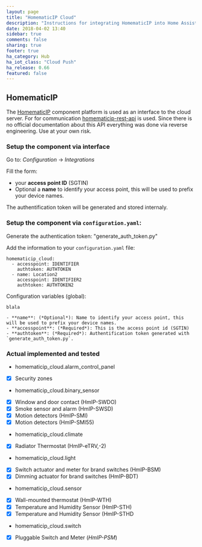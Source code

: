 ```yaml
---
layout: page
title: "HomematicIP Cloud"
description: "Instructions for integrating HomematicIP into Home Assistant."
date: 2018-04-02 13:40
sidebar: true
comments: false
sharing: true
footer: true
ha_category: Hub
ha_iot_class: "Cloud Push"
ha_release: 0.66
featured: false
---
```


## HomematicIP

The [HomematicIP](http://www.homematic-ip.com) component platform is used as an interface to the cloud server.
For for communication [homematicip-rest-api](https://github.com/coreGreenberet/homematicip-rest-api) is used. Since there is no official documentation about this API everything was done via reverse engineering. Use at your own risk.

### Setup the component via interface 
  
  Go to: *Configuration* -> *Integrations*
  
  Fill the form:
  - your **access point ID** (SGTIN)
  - Optional a **name** to identify your access point, this will be used to prefix your device names.
  
  The authentification token will be generated and stored internaly.

### Setup the component via `configuration.yaml`:
  
  Generate the authentication token:
  "generate_auth_token.py"
  
  Add the information to your `configuration.yaml` file:

    homematicip_cloud:
      - accesspoint: IDENTIFIER
        authtoken: AUTHTOKEN
      - name: Location2
        accesspoint: IDENTIFIER2
        authtoken: AUTHTOKEN2

  Configuration variables (global):
    
    blala
    
    - **name**: (*Optional*): Name to identify your access point, this will be used to prefix your device names.
    - **accesspoint**: (*Required*): This is the access point id (SGTIN)
    - **authtoken**: (*Required*): Authentification token generated with `generate_auth_token.py`.

### Actual implemented and tested
  - homematicip_cloud.alarm_control_panel
  - [x] Security zones
  - homematicip_cloud.binary_sensor  
  - [x] Window and door contact (HmIP-SWDO)
  - [x] Smoke sensor and alarm (HmIP-SWSD) 
  - [x] Motion detectors (HmIP-SMI)
  - [x] Motion detectors (HmIP-SMI55)
  - homematicip_cloud.climate
  - [x] Radiator Thermostat (HmIP-eTRV,-2)
  -  homematicip_cloud.light
  - [x] Switch actuator and meter for brand switches (HmIP-BSM)
  - [x] Dimming actuator for brand switches (HmIP-BDT)
  - homematicip_cloud.sensor
  - [x] Wall-mounted thermostat (HmIP-WTH)
  - [x] Temperature and Humidity Sensor (HmIP-STH)
  - [x] Temperature and Humidity Sensor (HmIP-STHD
  - homematicip_cloud.switch
  - [x] Pluggable Switch and Meter (*HmIP-PSM*)
